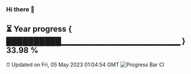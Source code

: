 ### Hi there 👋
⏳ Year progress { ██████████▁▁▁▁▁▁▁▁▁▁▁▁▁▁▁▁▁▁▁▁ } 33.98 %
---
⏰ Updated on Fri, 05 May 2023 01:04:54 GMT
![Progress Bar CI](https://github.com/liununu/liununu/workflows/Progress%20Bar%20CI/badge.svg)
